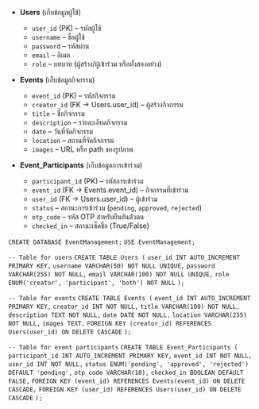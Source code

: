 - **Users** (เก็บข้อมูลผู้ใช้)
    
    - `user_id` (PK) – รหัสผู้ใช้
    - `username` – ชื่อผู้ใช้
    - `password` – รหัสผ่าน
    - `email` – อีเมล
    - `role` – บทบาท (ผู้สร้าง/ผู้เข้าร่วม หรือทั้งสองอย่าง)
- **Events** (เก็บข้อมูลกิจกรรม)
    
    - `event_id` (PK) – รหัสกิจกรรม
    - `creator_id` (FK → Users.user_id) – ผู้สร้างกิจกรรม
    - `title` – ชื่อกิจกรรม
    - `description` – รายละเอียดกิจกรรม
    - `date` – วันที่จัดกิจกรรม
    - `location` – สถานที่จัดกิจกรรม
    - `images` – URL หรือ path ของรูปภาพ
- **Event_Participants** (เก็บข้อมูลการเข้าร่วม)
    
    - `participant_id` (PK) – รหัสการเข้าร่วม
    - `event_id` (FK → Events.event_id) – กิจกรรมที่เข้าร่วม
    - `user_id` (FK → Users.user_id) – ผู้เข้าร่วม
    - `status` – สถานะการเข้าร่วม (`pending`, `approved`, `rejected`)
    - `otp_code` – รหัส OTP สำหรับยืนยันตัวตน
    - `checked_in` – สถานะเช็คชื่อ (True/False)


`CREATE DATABASE EventManagement;`
`USE EventManagement;`

`-- Table for users`
`CREATE TABLE Users (`
    `user_id INT AUTO_INCREMENT PRIMARY KEY,`
    `username VARCHAR(50) NOT NULL UNIQUE,`
    `password VARCHAR(255) NOT NULL,`
    `email VARCHAR(100) NOT NULL UNIQUE,`
    `role ENUM('creator', 'participant', 'both') NOT NULL`
`);`

`-- Table for events`
`CREATE TABLE Events (`
    `event_id INT AUTO_INCREMENT PRIMARY KEY,`
    `creator_id INT NOT NULL,`
    `title VARCHAR(100) NOT NULL,`
    `description TEXT NOT NULL,`
    `date DATE NOT NULL,`
    `location VARCHAR(255) NOT NULL,`
    `images TEXT,`
    `FOREIGN KEY (creator_id) REFERENCES Users(user_id) ON DELETE CASCADE`
`);`

`-- Table for event participants`
`CREATE TABLE Event_Participants (`
    `participant_id INT AUTO_INCREMENT PRIMARY KEY,`
    `event_id INT NOT NULL,`
    `user_id INT NOT NULL,`
    `status ENUM('pending', 'approved', 'rejected') DEFAULT 'pending',`
    `otp_code VARCHAR(10),`
    `checked_in BOOLEAN DEFAULT FALSE,`
    `FOREIGN KEY (event_id) REFERENCES Events(event_id) ON DELETE CASCADE,`
    `FOREIGN KEY (user_id) REFERENCES Users(user_id) ON DELETE CASCADE`
`);`
